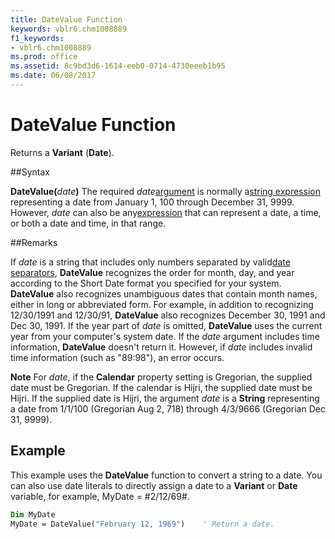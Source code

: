 ```yaml
---
title: DateValue Function
keywords: vblr6.chm1008889
f1_keywords:
- vblr6.chm1008889
ms.prod: office
ms.assetid: 8c9bd3d6-1614-eeb0-0714-4730eeeb1b95
ms.date: 06/08/2017
---
```



# DateValue Function



Returns a  **Variant** (**Date**).

##Syntax

**DateValue(**_date_**)**
The required  _date_[argument](../../Glossary/vbe-glossary.md) is normally a[string expression](../../Glossary/vbe-glossary.md) representing a date from January 1, 100 through December 31, 9999. However, _date_ can also be any[expression](../../Glossary/vbe-glossary.md) that can represent a date, a time, or both a date and time, in that range.

##Remarks

If  _date_ is a string that includes only numbers separated by valid[date separators](../../Glossary/vbe-glossary.md),  **DateValue** recognizes the order for month, day, and year according to the Short Date format you specified for your system. **DateValue** also recognizes unambiguous dates that contain month names, either in long or abbreviated form. For example, in addition to recognizing 12/30/1991 and 12/30/91, **DateValue** also recognizes December 30, 1991 and Dec 30, 1991.
If the year part of  _date_ is omitted, **DateValue** uses the current year from your computer's system date.
If the  _date_ argument includes time information, **DateValue** doesn't return it. However, if _date_ includes invalid time information (such as "89:98"), an error occurs.

 **Note**  For  _date_, if the **Calendar** property setting is Gregorian, the supplied date must be Gregorian. If the calendar is Hijri, the supplied date must be Hijri. If the supplied date is Hijri, the argument _date_ is a **String** representing a date from 1/1/100 (Gregorian Aug 2, 718) through 4/3/9666 (Gregorian Dec 31, 9999).


## Example

This example uses the  **DateValue** function to convert a string to a date. You can also use date literals to directly assign a date to a **Variant** or **Date** variable, for example, MyDate = #2/12/69#.


```vb
Dim MyDate
MyDate = DateValue("February 12, 1969")    ' Return a date.


```


